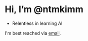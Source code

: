 # Hi, I’m @ntmkimm
- Relentless in learning AI

I'm best reached via [email](23122040@student.hcmus.edu.vn).

